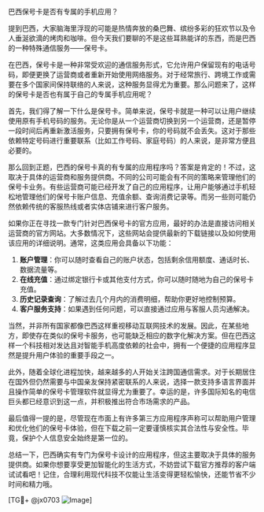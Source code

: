巴西保号卡是否有专属的手机应用？

提到巴西，大家脑海里浮现的可能是热情奔放的桑巴舞、缤纷多彩的狂欢节以及令人垂涎欲滴的烤肉和咖啡。但今天我们要聊的不是这些耳熟能详的东西，而是巴西的一种特殊通信服务——保号卡。

在巴西，保号卡是一种非常受欢迎的通信服务形式，它允许用户保留现有的电话号码，即便更换了运营商或者重新开始使用网络服务。对于经常旅行、跨境工作或需要在多个国家间保持联络的人来说，这种服务显得尤为重要。那么问题来了，这样的保号卡是否也有属于自己的专属手机应用呢？

首先，我们得了解一下什么是保号卡。简单来说，保号卡就是一种可以让用户继续使用原有手机号码的服务。无论你是从一个运营商切换到另一个运营商，还是暂停一段时间后再重新激活服务，只要拥有保号卡，你的号码就不会丢失。这对于那些依赖特定号码进行重要联系（比如工作号码、家庭号码）的人来说，是非常方便且必要的。

那么回到正题，巴西的保号卡真的有专属的应用程序吗？答案是肯定的！不过，这取决于具体的运营商和服务提供商。不同的公司可能会有不同的策略来管理他们的保号卡业务。有些运营商可能已经开发了自己的应用程序，让用户能够通过手机轻松地管理他们的保号卡账户信息、充值余额、查询消费记录等。而另一些则可能仍然依赖传统的客服热线或者实体店铺来进行客户服务。

如果你正在寻找一款专门针对巴西保号卡的官方应用，最好的办法是直接访问相关运营商的官方网站。大多数情况下，这些网站会提供最新的下载链接以及如何使用该应用的详细说明。通常，这类应用会具备以下功能：

1. **账户管理**：你可以随时查看自己的账户状态，包括剩余信用额度、通话时长、数据流量等。
2. **在线充值**：通过绑定银行卡或其他支付方式，你可以随时随地为自己的保号卡充值。
3. **历史记录查询**：了解过去几个月内的消费明细，帮助你更好地控制预算。
4. **客户服务支持**：如果遇到任何问题，可以直接通过应用与客服人员沟通解决。

当然，并非所有国家都像巴西这样重视移动互联网技术的发展。因此，在某些地方，即使存在类似的保号卡服务，也可能缺乏相应的数字化解决方案。但在巴西这样一个科技相对发达且对智能手机高度依赖的社会中，拥有一个便捷的应用程序显然是提升用户体验的重要手段之一。

此外，随着全球化进程加快，越来越多的人开始关注跨国通信需求。对于长期居住在国外但仍然需要与中国亲友保持紧密联系的人来说，选择一款支持多语言界面并且操作简单的保号卡管理软件就显得尤为重要了。幸运的是，许多国际知名的电信巨头都已经意识到这一点，并积极推出符合市场需求的产品。

最后值得一提的是，尽管现在市面上有许多第三方应用程序声称可以帮助用户管理和优化他们的保号卡体验，但在下载之前一定要谨慎核实其合法性与安全性。毕竟，保护个人信息安全始终是第一位的。

总结一下，巴西确实有专门为保号卡设计的应用程序，但这主要取决于具体的服务提供商。如果你想要享受更加智能化的生活方式，不妨尝试下载官方推荐的客户端试试看吧！记住，合理利用现代科技不仅能让生活变得更轻松愉快，还能节省不少时间和精力哦。

[TG💪+ @jx0703 ![Image](https://github.com/user-attachments/assets/dbca1d08-cadb-493c-b0ec-ad6f7a83f270)]